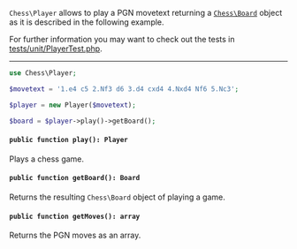 `Chess\Player` allows to play a PGN movetext returning a [`Chess\Board`](https://php-chess.readthedocs.io/en/latest/board/) object as it is described in the following example.

For further information you may want to check out the tests in [tests/unit/PlayerTest.php](https://github.com/chesslablab/php-chess/blob/master/tests/unit/PlayerTest.php).

---

```php
use Chess\Player;

$movetext = '1.e4 c5 2.Nf3 d6 3.d4 cxd4 4.Nxd4 Nf6 5.Nc3';

$player = new Player($movetext);

$board = $player->play()->getBoard();
```

#### `public function play(): Player`

Plays a chess game.

#### `public function getBoard(): Board`

Returns the resulting `Chess\Board` object of playing a game.

#### `public function getMoves(): array`

Returns the PGN moves as an array.
